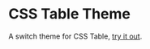 # CSS Table Theme

A switch theme for CSS Table, [try it out](https://edysegura.github.io/css-table-theme/).
